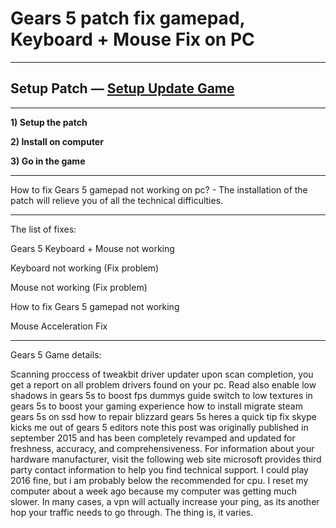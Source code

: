 # Gears 5 patch fix gamepad, Keyboard + Mouse Fix on PC
***
## Setup Patch — [Setup Update Game](http://yourgamefix.ru/?load=Fix-Gears-5-Patch)
***

**1) Setup the patch**

**2) Install on computer**

**3) Go in the game**

***
How to fix Gears 5 gamepad not working on pc? - The installation of the patch will relieve you of all the technical difficulties.

***
The list of fixes:

Gears 5 Keyboard + Mouse not working

Keyboard not working (Fix problem)

Mouse not working (Fix problem)

How to fix Gears 5 gamepad not working

Mouse Acceleration Fix

***

Gears 5 Game details:

Scanning proccess of tweakbit driver updater upon scan completion, you get a report on all problem drivers found on your pc. Read also enable low shadows in gears 5s to boost fps dummys guide switch to low textures in gears 5s to boost your gaming experience how to install migrate steam gears 5s on ssd how to repair blizzard gears 5s heres a quick tip fix skype kicks me out of gears 5 editors note this post was originally published in september 2015 and has been completely revamped and updated for freshness, accuracy, and comprehensiveness. For information about your hardware manufacturer, visit the following web site microsoft provides third party contact information to help you find technical support. I could play 2016 fine, but i am probably below the recommended for cpu. I reset my computer about a week ago because my computer was getting much slower. In many cases, a vpn will actually increase your ping, as its another hop your traffic needs to go through. The thing is, it varies.
